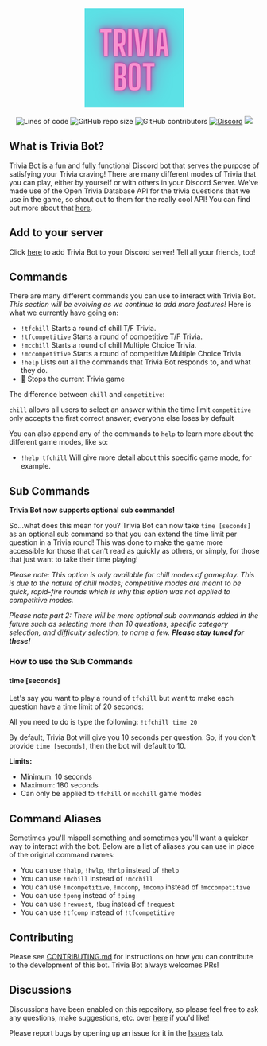 <div align='center'>
<img alt="Trivia Bot Logo" src='./Trivia_Bot.png' height='200' width='200'/>

![Lines of code](https://img.shields.io/tokei/lines/github/elenirotsides/trivia-bot?color=pink&style=for-the-badge) ![GitHub repo size](https://img.shields.io/github/repo-size/elenirotsides/trivia-bot?color=pink&style=for-the-badge) ![GitHub contributors](https://img.shields.io/github/contributors/elenirotsides/trivia-bot?color=pink&style=for-the-badge)
<a href="https://discord.gg/wsyUhnDrmd"><img alt="Discord" src="https://img.shields.io/discord/825199493590155295?label=Join%20our%20Trivia%20Bot%20Support%20server&logo=Discord&style=for-the-badge" style="max-width:100%;" target="https://discord.gg/wsyUhnDrmd"></a> <a href="https://top.gg/bot/831974682709721099">
<img src="https://top.gg/api/widget/upvotes/831974682709721099.svg">
</a>

</div>

## What is Trivia Bot?

Trivia Bot is a fun and fully functional Discord bot that serves the purpose of satisfying your Trivia craving! There are many different modes of Trivia that you can play, either by yourself or with others in your Discord Server. We've made use of the Open Trivia Database API for the trivia questions that we use in the game, so shout out to them for the really cool API! You can find out more about that [here](https://opentdb.com/).

## Add to your server

Click [here](https://discord.com/api/oauth2/authorize?client_id=831974682709721099&permissions=161856&scope=bot) to add Trivia Bot to your Discord server! Tell all your friends, too!

## Commands

There are many different commands you can use to interact with Trivia Bot. _This section will be evolving as we continue to add more features!_ Here is what we currently have going on:

-   `!tfchill` Starts a round of chill T/F Trivia.
-   `!tfcompetitive` Starts a round of competitive T/F Trivia.
-   `!mcchill` Starts a round of chill Multiple Choice Trivia.
-   `!mccompetitive` Starts a round of competitive Multiple Choice Trivia.
-   `!help` Lists out all the commands that Trivia Bot responds to, and what they do.
-   🛑 Stops the current Trivia game

The difference between `chill` and `competitive`:

`chill` allows all users to select an answer within the time limit
`competitive` only accepts the first correct answer; everyone else loses by default

You can also append any of the commands to `help` to learn more about the different game modes, like so:

-   `!help tfchill` Will give more detail about this specific game mode, for example.

## Sub Commands

**Trivia Bot now supports optional sub commands!**

So...what does this mean for you? Trivia Bot can now take `time [seconds]` as an optional sub command so that you can extend the time limit per question in a Trivia round! This was done to make the game more accessible for those that can't read as quickly as others, or simply, for those that just want to take their time playing!

_Please note: This option is only available for chill modes of gameplay. This is due to the nature of chill modes; competitive modes are meant to be quick, rapid-fire rounds which is why this option was not applied to competitive modes._

_Please note part 2: There will be more optional sub commands added in the future such as selecting more than 10 questions, specific category selection, and difficulty selection, to name a few. **Please stay tuned for these!**_

### How to use the Sub Commands

#### time [seconds]

Let's say you want to play a round of `tfchill` but want to make each question have a time limit of 20 seconds:

All you need to do is type the following: `!tfchill time 20`

By default, Trivia Bot will give you 10 seconds per question. So, if you don't provide `time [seconds]`, then the bot will default to 10.

**Limits:**

-   Minimum: 10 seconds
-   Maximum: 180 seconds
-   Can only be applied to `tfchill` or `mcchill` game modes

## Command Aliases

Sometimes you'll mispell something and sometimes you'll want a quicker way to interact with the bot. Below are a list of aliases you can use in place of the original command names:

-   You can use `!halp`, `!hwlp`, `!hrlp` instead of `!help`
-   You can use `!mchill` instead of `!mcchill`
-   You can use `!mcompetitive`, `!mccomp`, `!mcomp` instead of `!mccompetitive`
-   You can use `!pong` instead of `!ping`
-   You can use `!rewuest`, `!bug` instead of `!request`
-   You can use `!tfcomp` instead of `!tfcompetitive`

## Contributing

Please see [CONTRIBUTING.md](https://github.com/elenirotsides/Trivia-Bot/blob/main/CONTRIBUTING.MD) for instructions on how you can contribute to the development of this bot. Trivia Bot always welcomes PRs!

## Discussions

Discussions have been enabled on this repository, so please feel free to ask any questions, make suggestions, etc. over [here](https://github.com/elenirotsides/Trivia-Bot/discussions) if you'd like!

Please report bugs by opening up an issue for it in the [Issues](https://github.com/elenirotsides/Trivia-Bot/issues) tab.
